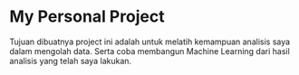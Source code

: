 # My Personal Project
Tujuan dibuatnya project ini adalah untuk melatih kemampuan analisis saya dalam mengolah data. Serta coba membangun Machine Learning dari hasil analisis yang telah saya lakukan.
